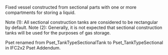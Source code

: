 Fixed vessel constructed from sectional parts with one or more compartments for storing a liquid.

Note (1): All sectional construction tanks are considered to be rectangular by default.
Note (2): Generally, it is not expected that sectional construction tanks will be used for the purposes of gas storage.

Pset renamed from Pset_TankTypeSectionalTank to Pset_TankTypeSectional in IFC2x2 Pset Addendum.
